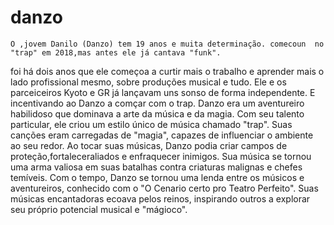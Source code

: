 # danzo

    O ,jovem Danilo (Danzo) tem 19 anos e muita determinação. comecoun  no "trap" em 2018,mas antes ele já cantava "funk". 
foi há dois anos que ele começoa a curtir mais o trabalho e aprender mais o lado profissional mesmo, sobre produções musical e tudo. Ele e os parceiceiros Kyoto e GR
já lançavam uns sonso de forma independente. E incentivando ao Danzo a comçar com o trap. 
    Danzo era um aventureiro habilidoso que dominava a arte da música e da magia. Com seu talento particular, ele criou um estilo único de música  chamado "trap".
 Suas canções eram carregadas de "magia", capazes de influenciar o ambiente ao seu redor. Ao tocar suas músicas, Danzo podia criar campos de
 proteção,fortaleceraliados e enfraquecer inimigos. Sua música se tornou uma arma valiosa em suas batalhas contra criaturas malignas e chefes temíveis.
    Com o tempo, Danzo se tornou uma lenda entre os músicos e aventureiros, conhecido com o "O Cenario certo pro Teatro Perfeito". Suas músicas encantadoras
  ecoava pelos reinos, inspirando outros a explorar seu próprio potencial musical e "mágioco".
